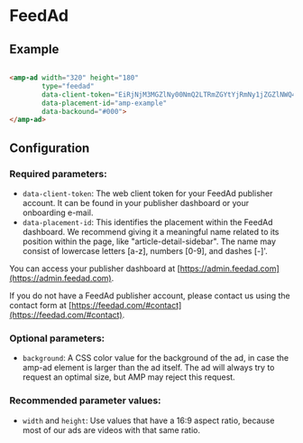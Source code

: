 <!---
Copyright 2016 The AMP HTML Authors. All Rights Reserved.

Licensed under the Apache License, Version 2.0 (the "License");
you may not use this file except in compliance with the License.
You may obtain a copy of the License at

      http://www.apache.org/licenses/LICENSE-2.0

Unless required by applicable law or agreed to in writing, software
distributed under the License is distributed on an "AS-IS" BASIS,
WITHOUT WARRANTIES OR CONDITIONS OF ANY KIND, either express or implied.
See the License for the specific language governing permissions and
limitations under the License.
-->

# FeedAd

## Example

```html

<amp-ad width="320" height="180"
        type="feedad"
        data-client-token="EiRjNjM3MGZlNy00NmQ2LTRmZGYtYjRmNy1jZGZlNWQ4OTgxYTU="
        data-placement-id="amp-example"
        data-backound="#000">
</amp-ad>
```

## Configuration

### Required parameters:

- `data-client-token`: The web client token for your FeedAd publisher account. It can be found in your publisher dashboard or your onboarding e-mail.
- `data-placement-id`: This identifies the placement within the FeedAd dashboard. We recommend giving it a meaningful name related to its position within the page, like "article-detail-sidebar". The name may consist of lowercase letters [a-z], numbers [0-9], and dashes [-]'.

You can access your publisher dashboard at [https://admin.feedad.com](https://admin.feedad.com).

If you do not have a FeedAd publisher account, please contact us using the contact form at [https://feedad.com/#contact](https://feedad.com/#contact).

### Optional parameters:

- `background`: A CSS color value for the background of the ad, in case the amp-ad element is larger than the ad itself. The ad will always try to request an optimal size, but AMP may reject this request.

### Recommended parameter values:

- `width` and `height`: Use values that have a 16:9 aspect ratio, because most of our ads are videos with that same ratio.
